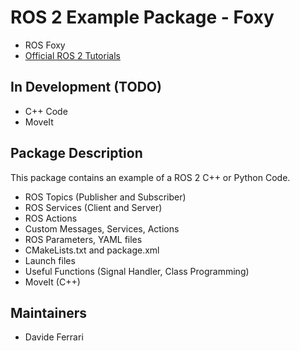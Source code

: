 # ROS 2 Example Package - Foxy

* ROS Foxy
* [Official ROS 2 Tutorials](https://docs.ros.org/en/foxy/Tutorials.html)

## In Development (TODO)

* C++ Code
* MoveIt

## Package Description

This package contains an example of a ROS 2 C++ or Python Code.

* ROS Topics (Publisher and Subscriber)
* ROS Services (Client and Server)
* ROS Actions
* Custom Messages, Services, Actions
* ROS Parameters, YAML files
* CMakeLists.txt and package.xml
* Launch files
* Useful Functions (Signal Handler, Class Programming)
* MoveIt (C++)

## Maintainers

* Davide Ferrari
